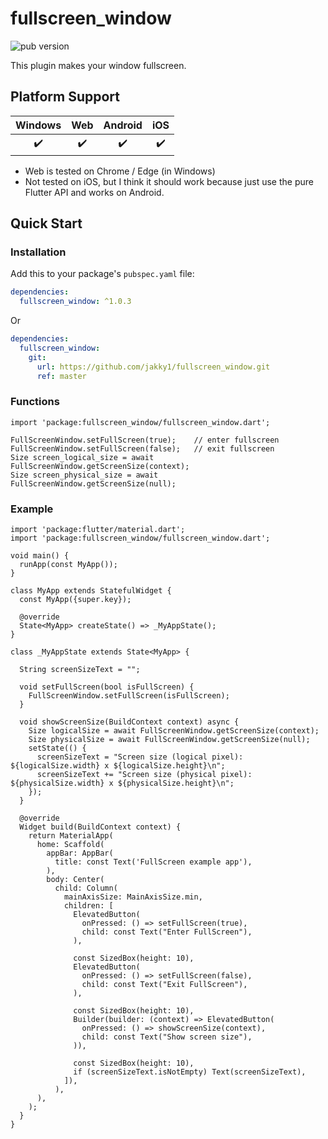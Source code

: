 # fullscreen_window

![pub version][visits-count-image] 

[visits-count-image]: https://img.shields.io/badge/dynamic/json?label=Visits%20Count&query=value&url=https://api.countapi.xyz/hit/jakky1_fullscren_window/visits

This plugin makes your window fullscreen.



## Platform Support

| Windows | Web | Android | iOS |
| :-----: | :-----: | :-----: | :-----: |
|    ✔️    |    ✔️    |    ✔️    |    ✔️    |

* Web is tested on Chrome / Edge (in Windows)
* Not tested on iOS, but I think it should work because just use the pure Flutter API and works on Android.

## Quick Start

### Installation

Add this to your package's `pubspec.yaml` file:

```yaml
dependencies:
  fullscreen_window: ^1.0.3
```

Or

```yaml
dependencies:
  fullscreen_window:
    git:
      url: https://github.com/jakky1/fullscreen_window.git
      ref: master
```

### Functions

```
import 'package:fullscreen_window/fullscreen_window.dart';

FullScreenWindow.setFullScreen(true);    // enter fullscreen
FullScreenWindow.setFullScreen(false);   // exit fullscreen
Size screen_logical_size = await FullScreenWindow.getScreenSize(context);
Size screen_physical_size = await FullScreenWindow.getScreenSize(null);
```

### Example

```
import 'package:flutter/material.dart';
import 'package:fullscreen_window/fullscreen_window.dart';

void main() {
  runApp(const MyApp());
}

class MyApp extends StatefulWidget {
  const MyApp({super.key});

  @override
  State<MyApp> createState() => _MyAppState();
}

class _MyAppState extends State<MyApp> {

  String screenSizeText = "";

  void setFullScreen(bool isFullScreen) {
    FullScreenWindow.setFullScreen(isFullScreen);
  }

  void showScreenSize(BuildContext context) async {
    Size logicalSize = await FullScreenWindow.getScreenSize(context);
    Size physicalSize = await FullScreenWindow.getScreenSize(null);
    setState(() {
      screenSizeText = "Screen size (logical pixel): ${logicalSize.width} x ${logicalSize.height}\n";
      screenSizeText += "Screen size (physical pixel): ${physicalSize.width} x ${physicalSize.height}\n";
    });
  }

  @override
  Widget build(BuildContext context) {
    return MaterialApp(
      home: Scaffold(
        appBar: AppBar(
          title: const Text('FullScreen example app'),
        ),
        body: Center(
          child: Column(
            mainAxisSize: MainAxisSize.min,
            children: [
              ElevatedButton(
                onPressed: () => setFullScreen(true), 
                child: const Text("Enter FullScreen"),
              ),

              const SizedBox(height: 10),
              ElevatedButton(
                onPressed: () => setFullScreen(false), 
                child: const Text("Exit FullScreen"),
              ),

              const SizedBox(height: 10),
              Builder(builder: (context) => ElevatedButton(
                onPressed: () => showScreenSize(context), 
                child: const Text("Show screen size"),
              )),

              const SizedBox(height: 10),
              if (screenSizeText.isNotEmpty) Text(screenSizeText),
            ]),
          ),
      ),
    );
  }
}
```